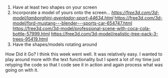 1. Have at least two shapes on your screen
2. Incorporate a model of yours onto the screen…  *https://free3d.com/3d-model/lamborghini-aventador-sport-44634.html*
https://free3d.com/3d-model/ford-mustang---blender---sports-car-654747.html
https://free3d.com/3d-model/professional-scene-with-coca-cola-bottle-57999.html
https://free3d.com/3d-model/realistic-tree-pack-3-trees-95419.html
3. Have the shapes/models rotating around



How Did it Go?
I think this week went well.  It was relatively easy.  I wanted to play around more with the text functionality but I spent a lot of my time just retyping the code so that I code see it in action and again process what was going on with it.
